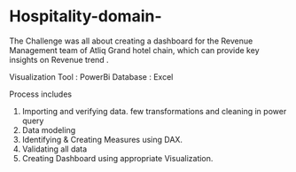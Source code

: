 # Hospitality-domain-

The Challenge was all about creating a dashboard for the Revenue Management team of Atliq Grand hotel chain, which can provide key insights on Revenue trend .

Visualization Tool : PowerBi
Database : Excel

Process includes 
1) Importing and verifying data. few transformations and cleaning in power query
2) Data modeling
3) Identifying & Creating Measures using DAX.
4) Validating all data
5) Creating Dashboard using appropriate Visualization.

